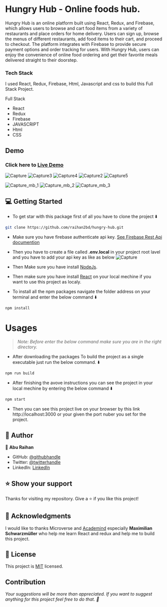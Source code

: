 # Hungry Hub - Online foods hub.
<p>
Hungry Hub is an online platform built using React, Redux, and Firebase, which allows users to browse and cart food items from a variety of restaurants and place orders for home delivery. Users can sign up, browse the menus of different restaurants, add food items to their cart, and proceed to checkout. The platform integrates with Firebase to provide secure payment options and order tracking for users. With Hungry Hub, users can enjoy the convenience of online food ordering and get their favorite meals delivered straight to their doorstep.
</p>

### Tech Stack

I used React, Redux, Firebase, Html, Javascript and css to build this Full Stack Project.
  <summary>Full Stack</summary>
  <ul>
    <li>React</li>
    <li>Redux</li>
    <li>Firebase</li>
    <li>JAVASCRIPT</li>
    <li>Html</li>
    <li>CSS</li>
  </ul>

## Demo
### Click here to [Live Demo](https://hungry-hub.onrender.com)
![Capture](https://user-images.githubusercontent.com/35267447/223940500-3aea07b1-4bc6-4705-ae49-e64f96544b44.PNG)
![Capture3](https://user-images.githubusercontent.com/35267447/223940542-1d5d6920-0aa8-48a0-865a-97005077adac.PNG)
![Capture4](https://user-images.githubusercontent.com/35267447/223940600-fb056f9d-6c0e-483c-adad-2ea2fa7d29a5.PNG)
![Capture2](https://user-images.githubusercontent.com/35267447/223940635-6ac10b5b-490f-4d8b-8d80-3f511d0791ba.PNG)
![Capture5](https://user-images.githubusercontent.com/35267447/223940666-b7784a86-53bc-42ff-bc6c-bf9d0d0cfc29.PNG)

![Capture_mb_1](https://user-images.githubusercontent.com/35267447/223940706-81844f8d-abb5-41d6-919d-9d600d679453.PNG)
![Capture_mb_2](https://user-images.githubusercontent.com/35267447/223940725-9c61fece-fceb-40ce-9fb6-6a1430a3176f.PNG)
![Capture_mb_3](https://user-images.githubusercontent.com/35267447/223940745-ec7d0d5c-e08c-4bb5-8db3-24c859261b47.PNG)


## 💻 Getting Started
- To get star with this package first of all you have to clone the project ⬇️
``` bash
git clone https://github.com/raihan2bd/hungry-hub.git
```
- Make sure you have firebase authenticate api key. [See Firebase Rest Api documention](https://firebase.google.com/docs/reference/rest/auth)
- Then you have to create a file called **.env.local** in your project root lavel and you have to add your api key as like as below 
![Capture](https://user-images.githubusercontent.com/35267447/219415563-f8faadff-3d27-4f48-aa8c-ec1a680f1a9d.PNG)

- Then Make sure you have install [NodeJs](https://nodejs.org).
- Then make sure you have install [React](https://reactjs.org/) on your local mechine if you want to use this project as localy.
- To install all the npm packages navigate the folder address on your terminal and enter the below command ⬇️
``` bash
npm install
```


# Usages
> *Note: Before enter the below command make sure you are in the right directory.*

-  After downloading the packages To build the project as a single executable just run the below command. ⬇️
``` sh
npm run build
```
- After finishing the avove instructions you can see the project in your local mechine by entering the below command ⬇️
```sh
npm start
```

- Then you can see this project live on your browser by this link http://localhost:3000 or your given the port nuber you set for the project.


## 👥 Author

👤 **Abu Raihan**

- GitHub: [@githubhandle](https://github.com/raihan2bd)
- Twitter: [@twitterhandle](https://twitter.com/raihan2bd)
- LinkedIn: [LinkedIn](https://linkedin.com/in/raihan2bd)


## ⭐️ Show your support <a name="support"></a>

Thanks for visiting my repository. Give a ⭐️ if you like this project!

## 🙏 Acknowledgments <a name="acknowledgements"></a>

I would like to thanks Microverse and [Academind](https://academind.com/) especially **Maximilian Schwarzmüller** who help me learn React and redux and help me to build this project. 

## 📝 License <a name="license"></a>

This project is [MIT](./LICENSE) licensed.

## Contribution
*Your suggestions will be more than appreciated. If you want to suggest anything for this project feel free to do that. :slightly_smiling_face:*
